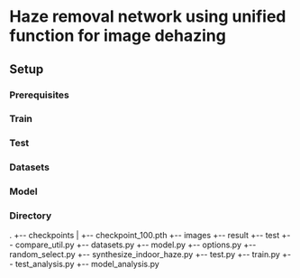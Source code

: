 # Haze removal network using unified function for image dehazing

## Setup

### Prerequisites

### Train

### Test

### Datasets

### Model

### Directory

.
+-- checkpoints
|   +-- checkpoint_100.pth
+-- images
+-- result
+-- test
+-- compare_util.py
+-- datasets.py
+-- model.py
+-- options.py
+-- random_select.py
+-- synthesize_indoor_haze.py
+-- test.py
+-- train.py
+-- test_analysis.py
+-- model_analysis.py

